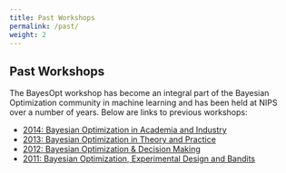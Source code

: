 ```yaml
---
title: Past Workshops
permalink: /past/
weight: 2
---
```


Past Workshops
---------------

The BayesOpt workshop has become an integral part of the Bayesian Optimization
community in machine learning and has been held at NIPS over a number of years.
Below are links to previous workshops:

- [2014: Bayesian Optimization in Academia and Industry](2014.html)
- [2013: Bayesian Optimization in Theory and Practice](2013.html)
- [2012: Bayesian Optimization & Decision
  Making](http://javad-azimi.com/nips2012ws/)
- [2011: Bayesian Optimization, Experimental Design and
  Bandits](http://www.cs.ubc.ca/~hutter/nips2011workshop/)

